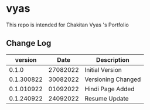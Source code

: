 # vyas
This repo is intended for Chakitan Vyas 's Portfolio


## Change Log
version     |   Date        |   Description         |
------------|---------------|-----------------------|
0.1.0       |   27082022    |   Initial Version     |
0.1.300822  |   30082022    |   Versioning Changed  |
0.1.010922  |   01092022    |   Hindi Page Added    |
0.1.240922  |   24092022    |   Resume Update       |